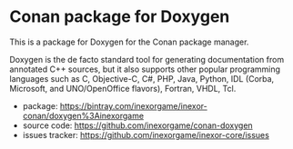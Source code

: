 # Conan package for Doxygen

This is a package for Doxygen for the Conan package manager.

Doxygen is the de facto standard tool for generating documentation from annotated C++ sources, but it also supports other popular programming languages such as C, Objective-C, C#, PHP, Java, Python, IDL (Corba, Microsoft, and UNO/OpenOffice flavors), Fortran, VHDL, Tcl.

  * package: https://bintray.com/inexorgame/inexor-conan/doxygen%3Ainexorgame
  * source code: https://github.com/inexorgame/conan-doxygen
  * issues tracker: https://github.com/inexorgame/inexor-core/issues
